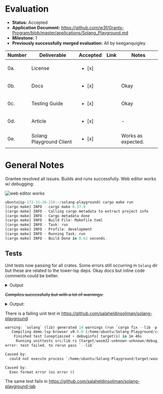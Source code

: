 # Evaluation

- **Status:** Accepted
- **Application Document:** https://github.com/w3f/Grants-Program/blob/master/applications/Solang_Playground.md
- **Milestone:** 1
- **Previously successfully merged evaluation:** All by keeganquigley

| Number | Deliverable              | Accepted | Link                                                                                                                                                    | Notes                                                                                                                                                                                                                                                                                                                                                                |
| ------ | ------------------------ | -------------------------- | ------------------------------------------------------------------------------------------------------------------------------------------------------- | -------------------------------------------------------------------------------------------------------------------------------------------------------------------------------------------------------------------------------------------------------------------------------------------------------------------------------------------------------------------- |
| 0a.     | License | <ul><li>[x] </li> |
| 0b.     | Docs | <ul><li>[x] </li> | | Okay
| 0c.     | Testing Guide | <ul><li>[x] </li> | | Okay
| 0d.     | Article | <ul><li>[x] </li> | | - 
| 0e.     | Solang Playground Client | <ul><li>[x] </li> | | Works as expected.

# General Notes

Grantee resolved all issues. Builds and runs successfully. Web editor works w/ debugging:

![web editor works](https://github.com/w3f/Grant-Milestone-Delivery/assets/35080151/58844d72-76ea-4197-981a-c26a33ccc50d)

```rust
ubuntu@ip-172-31-26-210:~/solang-playground$ cargo make run
[cargo-make] INFO - cargo make 0.37.9
[cargo-make] INFO - Calling cargo metadata to extract project info
[cargo-make] INFO - Cargo metadata done
[cargo-make] INFO - Build File: Makefile.toml
[cargo-make] INFO - Task: run
[cargo-make] INFO - Profile: development
[cargo-make] INFO - Running Task: run
[cargo-make] INFO - Build Done in 0.62 seconds.
```

## Tests

Unit tests now passing for all crates. Some errors still occurring in `Solang` dir but these are related to the tower-lsp deps. Okay docs but inline code comments could be better.

<details>
  <summary>Output</summary>

```rust
   Compiling tower-lsp v0.20.0
error[E0405]: cannot find trait `Decoder` in this scope
   --> /home/ubuntu/.cargo/registry/src/index.crates.io-6f17d22bba15001f/tower-lsp-0.20.0/src/codec.rs:165:27
    |
165 | impl<T: DeserializeOwned> Decoder for LanguageServerCodec<T> {
    |                           ^^^^^^^ not found in this scope

error[E0405]: cannot find trait `AsyncRead` in this scope
  --> /home/ubuntu/.cargo/registry/src/index.crates.io-6f17d22bba15001f/tower-lsp-0.20.0/src/transport.rs:61:8
   |
61 |     I: AsyncRead + Unpin,
   |        ^^^^^^^^^ not found in this scope
   |
help: consider importing this trait
   |
13 + use futures::AsyncRead;
   |

error[E0405]: cannot find trait `AsyncWrite` in this scope
  --> /home/ubuntu/.cargo/registry/src/index.crates.io-6f17d22bba15001f/tower-lsp-0.20.0/src/transport.rs:62:8
   |
62 |     O: AsyncWrite,
   |        ^^^^^^^^^^ not found in this scope
   |
help: consider importing this trait
   |
13 + use futures::AsyncWrite;
   |

error[E0433]: failed to resolve: use of undeclared type `FramedRead`
   --> /home/ubuntu/.cargo/registry/src/index.crates.io-6f17d22bba15001f/tower-lsp-0.20.0/src/transport.rs:113:32
    |
113 |         let mut framed_stdin = FramedRead::new(self.stdin, LanguageServerCodec::default());
    |                                ^^^^^^^^^^ use of undeclared type `FramedRead`

error[E0433]: failed to resolve: use of undeclared type `FramedWrite`
   --> /home/ubuntu/.cargo/registry/src/index.crates.io-6f17d22bba15001f/tower-lsp-0.20.0/src/transport.rs:114:29
    |
114 |         let framed_stdout = FramedWrite::new(self.stdout, LanguageServerCodec::default());
    |                             ^^^^^^^^^^^ use of undeclared type `FramedWrite`

error[E0425]: cannot find function `to_jsonrpc_error` in this scope
   --> /home/ubuntu/.cargo/registry/src/index.crates.io-6f17d22bba15001f/tower-lsp-0.20.0/src/transport.rs:152:66
    |
152 |                         let res = Response::from_error(Id::Null, to_jsonrpc_error(err));
    |                                                                  ^^^^^^^^^^^^^^^^ not found in this scope

Some errors have detailed explanations: E0405, E0425, E0433.
For more information about an error, try `rustc --explain E0405`.
error: could not compile `tower-lsp` (lib) due to 6 previous errors
```
</details>

~~Compiles successfully but with a lot of warnings:~~

<details>
  <summary>Output:</summary>

```rust
warning: use of deprecated method `indexmap::IndexMap::<K, V, S>::remove`: `remove` disrupts the map order -- use `swap_remove` or `shift_remove` for explicit behavior.
  --> crates/solang/src/codegen/array_boundary.rs:64:41
   |
64 |                 cfg.array_lengths_temps.remove(&pos);
   |                                         ^^^^^^
   |
   = note: `#[warn(deprecated)]` on by default

warning: use of deprecated method `indexmap::IndexMap::<K, V, S>::remove`: `remove` disrupts the map order -- use `swap_remove` or `shift_remove` for explicit behavior.
   --> crates/solang/src/codegen/reaching_definitions.rs:196:22
    |
196 |                 vars.remove(var_no);
    |                      ^^^^^^

warning: use of deprecated method `indexmap::IndexMap::<K, V, S>::remove`: `remove` disrupts the map order -- use `swap_remove` or `shift_remove` for explicit behavior.
   --> crates/solang/src/codegen/vector_to_slice.rs:137:22
    |
137 |                 vars.remove(var_no);
    |                      ^^^^^^

warning: unused variable: `bytes`
   --> crates/solang/src/codegen/encoding/scale_encoding.rs:615:25
    |
615 |                     let bytes = value.to_bytes_be().1;
    |                         ^^^^^ help: if this is intentional, prefix it with an underscore: `_bytes`
    |
    = note: `#[warn(unused_variables)]` on by default

warning: unused variable: `loc`
  --> crates/solang/src/codegen/expression.rs:53:13
   |
53 |             loc,
   |             ^^^ help: try ignoring the field: `loc: _`

warning: unused variable: `contract_no`
  --> crates/solang/src/codegen/expression.rs:54:13
   |
54 |             contract_no,
   |             ^^^^^^^^^^^ help: try ignoring the field: `contract_no: _`

warning: unused variable: `runtime`
  --> crates/solang/src/codegen/expression.rs:55:13
   |
55 |             runtime,
   |             ^^^^^^^ help: try ignoring the field: `runtime: _`

warning: unused variable: `path`
    --> crates/solang/src/languageserver.rs:2142:16
     |
2142 |             Ok(path) => {
     |                ^^^^ help: if this is intentional, prefix it with an underscore: `_path`

warning: unused variable: `path`
    --> crates/solang/src/languageserver.rs:2188:16
     |
2188 |             Ok(path) => {
     |                ^^^^ help: if this is intentional, prefix it with an underscore: `_path`

warning: unused variable: `path`
    --> crates/solang/src/languageserver.rs:2210:23
     |
2210 |             if let Ok(path) = self.url_to_file_path(&uri) {
     |                       ^^^^ help: if this is intentional, prefix it with an underscore: `_path`

warning: unused variable: `path`
    --> crates/solang/src/languageserver.rs:2224:19
     |
2224 |         if let Ok(path) = self.url_to_file_path(&uri) {
     |                   ^^^^ help: if this is intentional, prefix it with an underscore: `_path`

warning: unused variable: `path`
    --> crates/solang/src/languageserver.rs:2405:19
     |
2405 |         if let Ok(path) = self.url_to_file_path(&uri) {
     |                   ^^^^ help: if this is intentional, prefix it with an underscore: `_path`

warning: unused variable: `p`
    --> crates/solang/src/languageserver.rs:2745:20
     |
2745 |             .map(|(p, cache)| {
     |                    ^ help: if this is intentional, prefix it with an underscore: `_p`

warning: function `update_file_contents` is never used
    --> crates/solang/src/languageserver.rs:2887:4
     |
2887 | fn update_file_contents(
     |    ^^^^^^^^^^^^^^^^^^^^
     |
     = note: `#[warn(dead_code)]` on by default

warning: `solang` (lib) generated 14 warnings (run `cargo fix --lib -p solang` to apply 10 suggestions)
   Compiling demo-lsp-browser v0.0.0 (/home/ubuntu/Solang-Playground/crates/browser)
    Finished release [optimized] target(s) in 2m 13s
[cargo-make] INFO - Running Task: build-app
[cargo-make] INFO - Build Done in 134.63 seconds.
```
</details>

There is a failing unit test in https://github.com/salaheldinsoliman/solang-playground:

```rust
warning: `solang` (lib) generated 14 warnings (run `cargo fix --lib -p solang` to apply 10 suggestions)
   Compiling demo-lsp-browser v0.0.0 (/home/ubuntu/Solang-Playground/crates/browser)
    Finished test [unoptimized + debuginfo] target(s) in 1m 46s
     Running unittests src/lib.rs (target/wasm32-unknown-unknown/debug/deps/demo_lsp_browser-333d52d60f33eb46.wasm)
error: test failed, to rerun pass `--lib`

Caused by:
  could not execute process `/home/ubuntu/Solang-Playground/target/wasm32-unknown-unknown/debug/deps/demo_lsp_browser-333d52d60f33eb46.wasm` (never executed)

Caused by:
  Exec format error (os error 8)
```
The same test fails in https://github.com/salaheldinsoliman/solang-playground-lab
